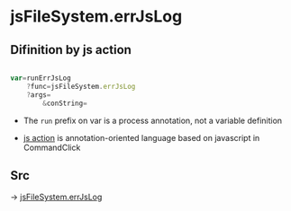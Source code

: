 # jsFileSystem.errJsLog

## Difinition by js action

```js.js

var=runErrJsLog
	?func=jsFileSystem.errJsLog
	?args=
		&conString=
```

- The `run` prefix on var is a process annotation, not a variable definition

- [js action](#) is annotation-oriented language based on javascript in CommandClick

## Src

-> [jsFileSystem.errJsLog](https://github.com/puutaro/CommandClick/blob/master/app/src/main/java/com/puutaro/commandclick/fragment_lib/terminal_fragment/js_interface/file/JsFileSystem.kt#L136)


